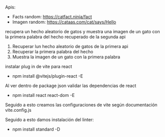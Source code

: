 Apis: 

- Facts random: https://catfact.ninja/fact
- Imagen random: https://cataas.com/cat/says/Hello

recupera un hecho aleatorio de gatos y muestra una imagen de un gato con la primera palabra del hecho recuperado de la segunda api

1. Recuperar lun hecho aleatorio de gatos de la primera api 
2. Recuperar la primera palabra del hecho 
3. Muestra la imagen de un gato con la primera palabra 

instalar plug in de vite para react 

- npm install @vitejs/plugin-react -E

Al ver dentro de package json validar las dependencias de react 

- npm install react react-dom -E

Seguido a esto creamos las configuraciones de vite según documentación vite.config.js

Seguido a esto damos instalación del linter: 
- npm install standard -D